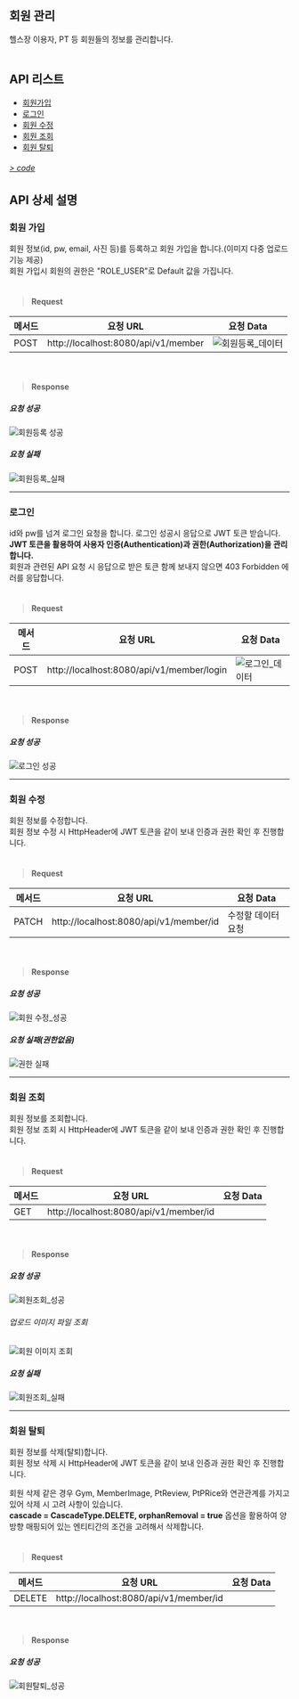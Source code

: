 ## 회원 관리
 헬스장 이용자, PT 등 회원들의 정보를 관리합니다.
<br>
<br>


## API 리스트

- [회원가입](#회원-가입)
- [로그인](#로그인)
- [회원 수정](#회원-수정)
- [회원 조회](#회원-조회)
- [회원 탈퇴](#회원-탈퇴)


###### [> code](https://github.com/underdarks/real_pt/blob/main/doc/member/code.md)

## API 상세 설명 
 
### 회원 가입
 회원 정보(id, pw, email, 사진 등)를 등록하고 회원 가입을 합니다.(이미지 다중 업로드 기능 제공)<br>
회원 가입시 회원의 권한은 "ROLE_USER"로 Default 값을 가집니다.<br><br>
 
 
> #### Request
 |메서드|요청 URL|요청 Data|
|----|------|--------------|
|POST|http://localhost:8080/api/v1/member|![회원등록_데이터](https://user-images.githubusercontent.com/41244406/164993929-3625d6f5-d78e-4bdc-8b91-f563f73cece7.PNG)|

<br>
 
> #### Response
##### 요청 성공

![회원등록 성공](https://user-images.githubusercontent.com/41244406/164994552-b5561169-2c56-4520-ad32-004f07bea38e.PNG)

##### 요청 실패

![회원등록_실패](https://user-images.githubusercontent.com/41244406/164993483-68d80f2b-dde4-4ccc-a903-3c1e6ed6280d.PNG)

- - -

### 로그인
id와 pw를 넘겨 로그인 요청을 합니다. 로그인 성공시 응답으로 JWT 토큰 받습니다.<br>
**JWT 토큰을 활용하여 사용자 인증(Authentication)과 권한(Authorization)을 관리합니다.**<br>
회원과 관련된 API 요청 시 응답으로 받은 토큰 함께 보내지 않으면 403 Forbidden 에러를 응답합니다.<br><br>

> #### Request
 |메서드|요청 URL|요청 Data|
|----|------|--------------|
|POST|http://localhost:8080/api/v1/member/login|![로그인_데이터](https://user-images.githubusercontent.com/41244406/164994443-a0bf6970-2018-4f23-b1ba-f19d8e337af9.PNG)|

<br>
 
> #### Response
##### 요청 성공

![로그인 성공](https://user-images.githubusercontent.com/41244406/164994541-1c61348c-f2fe-4d57-ad53-20753182b322.PNG)

- - -

### 회원 수정
 회원 정보를 수정합니다.<br>
 회원 정보 수정 시 HttpHeader에 JWT 토큰을 같이 보내 인증과 권한 확인 후 진행합니다.<br><br>
 
 
> #### Request
 |메서드|요청 URL|요청 Data|
|----|------|--------------|
|PATCH|http://localhost:8080/api/v1/member/id|수정할 데이터 요청|

<br>
 
> #### Response
##### 요청 성공

![회원 수정_성공](https://user-images.githubusercontent.com/41244406/164995190-a8fa4d60-082e-4ae0-8b58-190e5eaf5163.PNG)


##### 요청 실패(권한없음)

![권한 실패](https://user-images.githubusercontent.com/41244406/164995199-b317e45b-c5f6-4304-a105-35618b9c2c59.PNG)

- - -

### 회원 조회
 회원 정보를 조회합니다.<br>
 회원 정보 조회 시 HttpHeader에 JWT 토큰을 같이 보내 인증과 권한 확인 후 진행합니다.<br><br>
 
 
> #### Request
 |메서드|요청 URL|요청 Data|
|----|------|--------------|
|GET|http://localhost:8080/api/v1/member/id||

<br>
 
> #### Response
##### 요청 성공

![회원조회_성공](https://user-images.githubusercontent.com/41244406/164995449-52399cfb-224e-4f41-a279-19c57002527f.PNG)


###### 업로드 이미지 파일 조회
![회원 이미지 조회](https://user-images.githubusercontent.com/41244406/164995459-e7d1ecda-23d0-49aa-8ea5-368af7b4e5f6.PNG)


##### 요청 실패

![회원조회_실패](https://user-images.githubusercontent.com/41244406/164995453-2d71dda5-6ae1-4a27-8ed1-bf2da6f64520.PNG)

- - -

### 회원 탈퇴
 회원 정보를 삭제(탈퇴)합니다.<br>
 회원 정보 삭제 시 HttpHeader에 JWT 토큰을 같이 보내 인증과 권한 확인 후 진행합니다.<br>
 
 회원 삭제 같은 경우 Gym, MemberImage, PtReview, PtPRice와 연관관계를 가지고 있어 삭제 시 고려 사항이 있습니다.<br>
 **cascade = CascadeType.DELETE, orphanRemoval = true**  옵션을 활용하여 양방향 매핑되어 있는 엔티티간의 조건을 고려해서 삭제합니다.<br><br>
 
 
> #### Request
 |메서드|요청 URL|요청 Data|
|----|------|--------------|
|DELETE|http://localhost:8080/api/v1/member/id||

<br>
 
> #### Response
##### 요청 성공

![회원탈퇴_성공](https://user-images.githubusercontent.com/41244406/164995935-d028b076-d8a9-40ff-894c-8c1bf6db5e0a.PNG)








